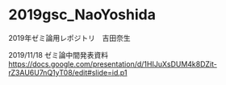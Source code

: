 # 2019gsc_NaoYoshida
2019年ゼミ論用レポジトリ　吉田奈生

2019/11/18
ゼミ論中間発表資料
https://docs.google.com/presentation/d/1HIJuXsDUM4k8DZit-rZ3AU6U7nQ1yT08/edit#slide=id.p1

